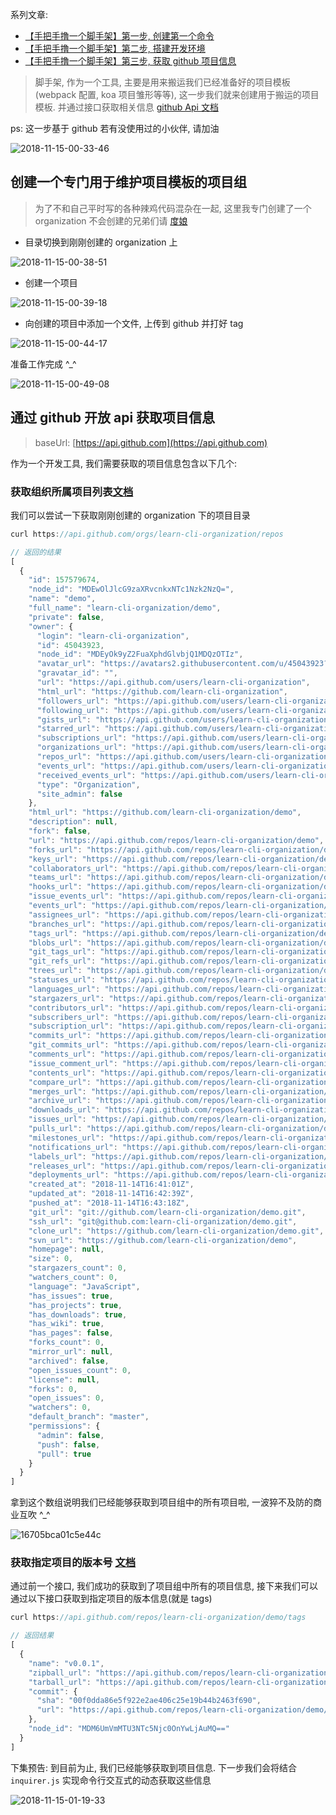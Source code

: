 系列文章:

- [【手把手撸一个脚手架】第一步, 创建第一个命令](https://juejin.im/post/5bead1b25188251e1a1f4d34)
- [【手把手撸一个脚手架】第二步, 搭建开发环境](https://juejin.im/post/5bec24ddf265da61171c4a34)
- [【手把手撸一个脚手架】第三步, 获取 github 项目信息](https://juejin.im/post/5bec598d51882579117f61f8)

> 脚手架, 作为一个工具, 主要是用来搬运我们已经准备好的项目模板(webpack 配置, koa 项目雏形等等), 这一步我们就来创建用于搬运的项目模板. 并通过接口获取相关信息 [github Api 文档](https://developer.github.com/v3/)

ps: 这一步基于 github 若有没使用过的小伙伴, 请加油

![2018-11-15-00-33-46](https://user-gold-cdn.xitu.io/2018/11/15/167133d84ce3d1b0?w=692&h=586&f=png&s=186981)

## 创建一个专门用于维护项目模板的项目组

> 为了不和自己平时写的各种辣鸡代码混杂在一起, 这里我专门创建了一个 organization 不会创建的兄弟们请 [度娘](https://www.baidu.com/s?ie=UTF-8&wd=github%20%E5%88%9B%E5%BB%BA%20organization)

- 目录切换到刚刚创建的 organization 上

![2018-11-15-00-38-51](https://user-gold-cdn.xitu.io/2018/11/15/167133d84cce5583?w=2114&h=844&f=png&s=295519)

- 创建一个项目

![2018-11-15-00-39-18](https://user-gold-cdn.xitu.io/2018/11/15/167133d84cdc2b6c?w=2004&h=1034&f=png&s=332244)

- 向创建的项目中添加一个文件, 上传到 github 并打好 tag

![2018-11-15-00-44-17](https://user-gold-cdn.xitu.io/2018/11/15/167133d86f7dc7dc?w=1994&h=892&f=png&s=206731)

准备工作完成 ^_^

![2018-11-15-00-49-08](https://user-gold-cdn.xitu.io/2018/11/15/167133d896663b93?w=410&h=548&f=png&s=334554)

## 通过 github 开放 api 获取项目信息

> baseUrl: [https://api.github.com](https://api.github.com)

作为一个开发工具, 我们需要获取的项目信息包含以下几个:

### 获取组织所属项目列表[文档](https://developer.github.com/v3/repos/#list-organization-repositories)

我们可以尝试一下获取刚刚创建的 organization 下的项目目录

```js
curl https://api.github.com/orgs/learn-cli-organization/repos

// 返回的结果
[
  {
    "id": 157579674,
    "node_id": "MDEwOlJlcG9zaXRvcnkxNTc1Nzk2NzQ=",
    "name": "demo",
    "full_name": "learn-cli-organization/demo",
    "private": false,
    "owner": {
      "login": "learn-cli-organization",
      "id": 45043923,
      "node_id": "MDEyOk9yZ2FuaXphdGlvbjQ1MDQzOTIz",
      "avatar_url": "https://avatars2.githubusercontent.com/u/45043923?v=4",
      "gravatar_id": "",
      "url": "https://api.github.com/users/learn-cli-organization",
      "html_url": "https://github.com/learn-cli-organization",
      "followers_url": "https://api.github.com/users/learn-cli-organization/followers",
      "following_url": "https://api.github.com/users/learn-cli-organization/following{/other_user}",
      "gists_url": "https://api.github.com/users/learn-cli-organization/gists{/gist_id}",
      "starred_url": "https://api.github.com/users/learn-cli-organization/starred{/owner}{/repo}",
      "subscriptions_url": "https://api.github.com/users/learn-cli-organization/subscriptions",
      "organizations_url": "https://api.github.com/users/learn-cli-organization/orgs",
      "repos_url": "https://api.github.com/users/learn-cli-organization/repos",
      "events_url": "https://api.github.com/users/learn-cli-organization/events{/privacy}",
      "received_events_url": "https://api.github.com/users/learn-cli-organization/received_events",
      "type": "Organization",
      "site_admin": false
    },
    "html_url": "https://github.com/learn-cli-organization/demo",
    "description": null,
    "fork": false,
    "url": "https://api.github.com/repos/learn-cli-organization/demo",
    "forks_url": "https://api.github.com/repos/learn-cli-organization/demo/forks",
    "keys_url": "https://api.github.com/repos/learn-cli-organization/demo/keys{/key_id}",
    "collaborators_url": "https://api.github.com/repos/learn-cli-organization/demo/collaborators{/collaborator}",
    "teams_url": "https://api.github.com/repos/learn-cli-organization/demo/teams",
    "hooks_url": "https://api.github.com/repos/learn-cli-organization/demo/hooks",
    "issue_events_url": "https://api.github.com/repos/learn-cli-organization/demo/issues/events{/number}",
    "events_url": "https://api.github.com/repos/learn-cli-organization/demo/events",
    "assignees_url": "https://api.github.com/repos/learn-cli-organization/demo/assignees{/user}",
    "branches_url": "https://api.github.com/repos/learn-cli-organization/demo/branches{/branch}",
    "tags_url": "https://api.github.com/repos/learn-cli-organization/demo/tags",
    "blobs_url": "https://api.github.com/repos/learn-cli-organization/demo/git/blobs{/sha}",
    "git_tags_url": "https://api.github.com/repos/learn-cli-organization/demo/git/tags{/sha}",
    "git_refs_url": "https://api.github.com/repos/learn-cli-organization/demo/git/refs{/sha}",
    "trees_url": "https://api.github.com/repos/learn-cli-organization/demo/git/trees{/sha}",
    "statuses_url": "https://api.github.com/repos/learn-cli-organization/demo/statuses/{sha}",
    "languages_url": "https://api.github.com/repos/learn-cli-organization/demo/languages",
    "stargazers_url": "https://api.github.com/repos/learn-cli-organization/demo/stargazers",
    "contributors_url": "https://api.github.com/repos/learn-cli-organization/demo/contributors",
    "subscribers_url": "https://api.github.com/repos/learn-cli-organization/demo/subscribers",
    "subscription_url": "https://api.github.com/repos/learn-cli-organization/demo/subscription",
    "commits_url": "https://api.github.com/repos/learn-cli-organization/demo/commits{/sha}",
    "git_commits_url": "https://api.github.com/repos/learn-cli-organization/demo/git/commits{/sha}",
    "comments_url": "https://api.github.com/repos/learn-cli-organization/demo/comments{/number}",
    "issue_comment_url": "https://api.github.com/repos/learn-cli-organization/demo/issues/comments{/number}",
    "contents_url": "https://api.github.com/repos/learn-cli-organization/demo/contents/{+path}",
    "compare_url": "https://api.github.com/repos/learn-cli-organization/demo/compare/{base}...{head}",
    "merges_url": "https://api.github.com/repos/learn-cli-organization/demo/merges",
    "archive_url": "https://api.github.com/repos/learn-cli-organization/demo/{archive_format}{/ref}",
    "downloads_url": "https://api.github.com/repos/learn-cli-organization/demo/downloads",
    "issues_url": "https://api.github.com/repos/learn-cli-organization/demo/issues{/number}",
    "pulls_url": "https://api.github.com/repos/learn-cli-organization/demo/pulls{/number}",
    "milestones_url": "https://api.github.com/repos/learn-cli-organization/demo/milestones{/number}",
    "notifications_url": "https://api.github.com/repos/learn-cli-organization/demo/notifications{?since,all,participating}",
    "labels_url": "https://api.github.com/repos/learn-cli-organization/demo/labels{/name}",
    "releases_url": "https://api.github.com/repos/learn-cli-organization/demo/releases{/id}",
    "deployments_url": "https://api.github.com/repos/learn-cli-organization/demo/deployments",
    "created_at": "2018-11-14T16:41:01Z",
    "updated_at": "2018-11-14T16:42:39Z",
    "pushed_at": "2018-11-14T16:43:18Z",
    "git_url": "git://github.com/learn-cli-organization/demo.git",
    "ssh_url": "git@github.com:learn-cli-organization/demo.git",
    "clone_url": "https://github.com/learn-cli-organization/demo.git",
    "svn_url": "https://github.com/learn-cli-organization/demo",
    "homepage": null,
    "size": 0,
    "stargazers_count": 0,
    "watchers_count": 0,
    "language": "JavaScript",
    "has_issues": true,
    "has_projects": true,
    "has_downloads": true,
    "has_wiki": true,
    "has_pages": false,
    "forks_count": 0,
    "mirror_url": null,
    "archived": false,
    "open_issues_count": 0,
    "license": null,
    "forks": 0,
    "open_issues": 0,
    "watchers": 0,
    "default_branch": "master",
    "permissions": {
      "admin": false,
      "push": false,
      "pull": true
    }
  }
]
```

拿到这个数组说明我们已经能够获取到项目组中的所有项目啦, 一波猝不及防的商业互吹 ^_^

![16705bca01c5e44c](https://user-gold-cdn.xitu.io/2018/11/15/167153edcfeb3654?w=150&h=89&f=gif&s=64454)

### 获取指定项目的版本号 [文档](https://developer.github.com/v3/repos/#list-tags)

通过前一个接口, 我们成功的获取到了项目组中所有的项目信息, 接下来我们可以通过以下接口获取到指定项目的版本信息(就是 tags)

```js
curl https://api.github.com/repos/learn-cli-organization/demo/tags

// 返回结果
[
  {
    "name": "v0.0.1",
    "zipball_url": "https://api.github.com/repos/learn-cli-organization/demo/zipball/v0.0.1",
    "tarball_url": "https://api.github.com/repos/learn-cli-organization/demo/tarball/v0.0.1",
    "commit": {
      "sha": "00f0dda86e5f922e2ae406c25e19b44b2463f690",
      "url": "https://api.github.com/repos/learn-cli-organization/demo/commits/00f0dda86e5f922e2ae406c25e19b44b2463f690"
    },
    "node_id": "MDM6UmVmMTU3NTc5Njc0OnYwLjAuMQ=="
  }
]
```

下集预告: 到目前为止, 我们已经能够获取到项目信息. 下一步我们会将结合 `inquirer.js` 实现命令行交互式的动态获取这些信息

![2018-11-15-01-19-33](https://user-gold-cdn.xitu.io/2018/11/15/167133d89d588be0?w=660&h=552&f=png&s=373369)
